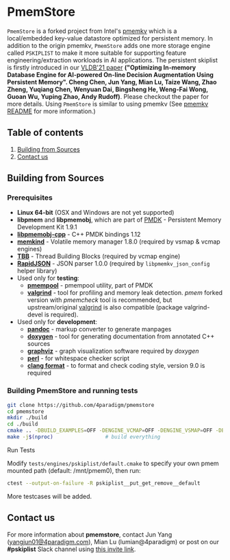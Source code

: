 # **PmemStore**

`PmemStore` is a forked project from Intel's [pmemkv](https://github.com/pmem/pmemkv) which is a local/embedded key-value datastore optimized for persistent memory. 
In addition to the origin pmemkv, `PmemStore` adds one more storage engine called `PSKIPLIST` to make it more suitable for supporting feature engineering/extraction workloads in AI applications. The persistent skiplist is firstly introduced in our [VLDB'21 paper](http://vldb.org/pvldb/vol14/p799-chen.pdf) **("Optimizing In-memory Database Engine for AI-powered On-line Decision Augmentation Using Persistent Memory". Cheng Chen, Jun Yang, Mian Lu, Taize Wang, Zhao Zheng, Yuqiang Chen, Wenyuan Dai, Bingsheng He, Weng-Fai Wong, Guoan Wu, Yuping Zhao, Andy Rudoff)**. Please checkout the paper for more details.
Using `PmemStore` is similar to using pmemkv (See [pmemkv README](README-pmemkv.md) for more information.)

## Table of contents
1. [Building from Sources](#building-from-Sources)
5. [Contact us](#contact-us)

## Building from Sources

### Prerequisites

* **Linux 64-bit** (OSX and Windows are not yet supported)
* **libpmem** and **libpmemobj**, which are part of [PMDK](https://github.com/pmem/pmdk) - Persistent Memory Development Kit 1.9.1
* [**libpmemobj-cpp**](https://github.com/pmem/libpmemobj-cpp) - C++ PMDK bindings 1.12
* [**memkind**](https://github.com/memkind/memkind) - Volatile memory manager 1.8.0 (required by vsmap & vcmap engines)
* [**TBB**](https://github.com/01org/tbb) - Thread Building Blocks (required by vcmap engine)
* [**RapidJSON**](https://github.com/tencent/rapidjson) - JSON parser 1.0.0 (required by `libpmemkv_json_config` helper library)
* Used only for **testing**:
	* [**pmempool**](https://github.com/pmem/pmdk/tree/master/src/tools/pmempool) - pmempool utility, part of PMDK
	* [**valgrind**](https://github.com/pmem/valgrind) - tool for profiling and memory leak detection. *pmem* forked version with *pmemcheck*
		tool is recommended, but upstream/original [valgrind](https://valgrind.org/) is also compatible (package valgrind-devel is required).
* Used only for **development**:
	* [**pandoc**](https://pandoc.org/) - markup converter to generate manpages
	* [**doxygen**](http://www.doxygen.nl/) - tool for generating documentation from annotated C++ sources
	* [**graphviz**](https://www.graphviz.org/) - graph visualization software required by _doxygen_
	* [**perl**](https://www.perl.org/) - for whitespace checker script
	* [**clang format**](https://clang.llvm.org/docs/ClangFormat.html) - to format and check coding style, version 9.0 is required

### Building PmemStore and running tests

```sh
git clone https://github.com/4paradigm/pmemstore
cd pmemstore
mkdir ./build
cd ./build
cmake .. -DBUILD_EXAMPLES=OFF -DENGINE_VCMAP=OFF -DENGINE_VSMAP=OFF -DENGINE_PSKIPLIST=ON -DCMAKE_BUILD_TYPE=Debug		# run CMake, prepare Debug version
make -j$(nproc)					# build everything
```

Run Tests

Modify `tests/engines/pskiplist/default.cmake` to specify your own pmem mounted path (default: /mnt/pmem0), then run:
```sh
ctest --output-on-failure -R pskiplist__put_get_remove__default
```

More testcases will be added.

## Contact us
For more information about **pmemstore**, contact Jun Yang (yangjun01@4paradigm.com),
Mian Lu (lumian@4paradigm) or post on our **#pskiplist** Slack channel using
[this invite link](https://join.slack.com/share/zt-oxsgomwg-hKELngKqCfyO3oLcoV2XDw).
